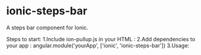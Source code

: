 # ionic-steps-bar
A steps bar component for Ionic. 

Steps to start:
1.Include ion-pullup.js in your HTML : <script src="js/ionic-steps-bar.js"></script>
2.Add dependencies to your app : angular.module('yourApp', ['ionic', 'ionic-steps-bar'])
3.Usage: 

<ion-view view-title="Ionic Steps Bar">
    <ion-content scroll="false">
        <div ion-steps-bar
             class="ion-steps-bar"
             set-step="1"
             options="{numOfSteps: 4,cellSize: '20pt'}"></div>
    </ion-content>
</ion-view>
